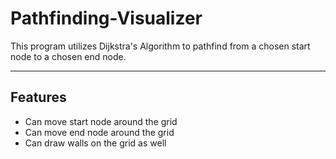 # Pathfinding-Visualizer

This program utilizes Dijkstra's Algorithm to pathfind from a chosen start node to a chosen end node.

------------
  Features
------------
- Can move start node around the grid
- Can move end node around the grid
- Can draw walls on the grid as well